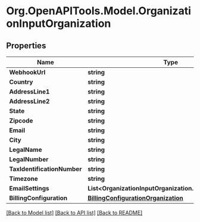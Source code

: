 # Org.OpenAPITools.Model.OrganizationInputOrganization

## Properties

Name | Type | Description | Notes
------------ | ------------- | ------------- | -------------
**WebhookUrl** | **string** |  | [optional] 
**Country** | **string** |  | [optional] 
**AddressLine1** | **string** |  | [optional] 
**AddressLine2** | **string** |  | [optional] 
**State** | **string** |  | [optional] 
**Zipcode** | **string** |  | [optional] 
**Email** | **string** |  | [optional] 
**City** | **string** |  | [optional] 
**LegalName** | **string** |  | [optional] 
**LegalNumber** | **string** |  | [optional] 
**TaxIdentificationNumber** | **string** |  | [optional] 
**Timezone** | **string** |  | [optional] 
**EmailSettings** | **List&lt;OrganizationInputOrganization.EmailSettingsEnum&gt;** |  | [optional] 
**BillingConfiguration** | [**BillingConfigurationOrganization**](BillingConfigurationOrganization.md) |  | [optional] 

[[Back to Model list]](../README.md#documentation-for-models) [[Back to API list]](../README.md#documentation-for-api-endpoints) [[Back to README]](../README.md)

